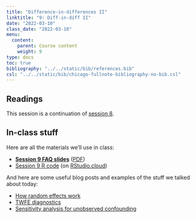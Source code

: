 ```yaml
---
title: "Difference-in-differences II"
linktitle: "9: Diff-in-diff II"
date: "2022-03-10"
class_date: "2022-03-10"
menu:
  content:
    parent: Course content
    weight: 9
type: docs
toc: true
bibliography: "../../static/bib/references.bib"
csl: "../../static/bib/chicago-fullnote-bibliography-no-bib.csl"
---
```


## Readings

This session is a continuation of [session 8](/content/08-content/).

## In-class stuff

Here are all the materials we’ll use in class:

-   [**Session 9 FAQ slides**](/slides/09-class.html) ([PDF](/slides/09-class.pdf))
-   [Session 9 R code](/projects/week-9.zip) (on [RStudio.cloud](https://rstudio.cloud/spaces/205054/project/3715823))

And here are some useful blog posts and examples of the stuff we talked about today:

-   [How random effects work](https://www.andrewheiss.com/blog/2021/12/01/multilevel-models-panel-data-guide/#introduction-to-random-effects-intercepts-for-each-continent)
-   [TWFE diagnostics](https://www.andrewheiss.com/blog/2021/08/25/twfe-diagnostics/)
-   [Sensitivity analysis for unobserved confounding](/example/confounding-sensitivity/)
